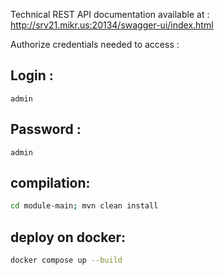 Technical REST API documentation available at : http://srv21.mikr.us:20134/swagger-ui/index.html

Authorize credentials needed to access : 

## Login : 
```
admin
```
## Password : 
```
admin
```
## compilation: 
```bash
cd module-main; mvn clean install
```

## deploy on docker: 
```bash
docker compose up --build
```
